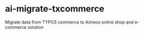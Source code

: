 # ai-migrate-txcommerce
Migrate data from TYPO3 commerce to Aimeos online shop and e-commerce solution

